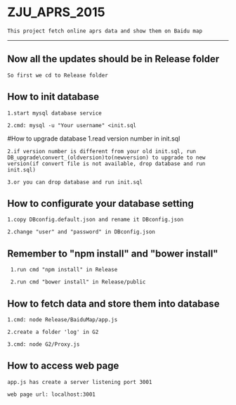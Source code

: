 # ZJU_APRS_2015

    This project fetch online aprs data and show them on Baidu map
    
---
    
## Now all the updates should be in Release folder
	So first we cd to Release folder

## How to init database
    1.start mysql database service

    2.cmd: mysql -u "Your username" <init.sql

#How to upgrade database
    1.read version number in init.sql

    2.if version number is different from your old init.sql, run DB_upgrade\convert_(oldversion)to(newversion) to upgrade to new version(if convert file is not available, drop database and run init.sql)

    3.or you can drop database and run init.sql

## How to configurate your database setting
    1.copy DBconfig.default.json and rename it DBconfig.json

    2.change "user" and "password" in DBconfig.json
    
## Remember to "npm install" and "bower install"
	 1.run cmd "npm install" in Release
	 
	 2.run cmd "bower install" in Release/public 

## How to fetch data and store them into database
    1.cmd: node Release/BaiduMap/app.js

    2.create a folder 'log' in G2

    3.cmd: node G2/Proxy.js

## How to access web page
    app.js has create a server listening port 3001
    
    web page url: localhost:3001
